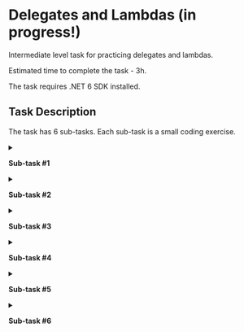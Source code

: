 # Delegates and Lambdas (in progress!)

Intermediate level task for practicing delegates and lambdas. 

Estimated time to complete the task - 3h.  

The task requires .NET 6 SDK installed.   

## Task Description

The task has 6 sub-tasks. Each sub-task is a small coding exercise.

<details>
<summary>

**Sub-task #1**

</summary>
      
- Open the [FunctionExtensions.cs]() file.

- Implement a [GenerateProgression]() method that generates a sequence of the elements of type T according by the following recursive formula: 

   $`x_1=a, x_{n+1}=f(x_n), n = 1, 2, ...`$

   The number of elements that were generated is defined by the given number.
  
- [Arithmetic](https://www.wikiwand.com/en/Arithmetic_progression) and [geometric](https://www.wikiwand.com/en/Geometric_progression) progressions are used as test sequences.

</details>

<details>
<summary>

**Sub-task #2**

</summary>

- Open the [FunctionExtensions.cs]() file.

- Implement a [GenerateProgression]() method that generates a sequence of the elements of type T by the following recursive formula: 

   $`x_1=a, x_{n+1}=f(x_n), n = 1, 2, ...`$

   The number of elements that were generated is defined by the condition.

- [Arithmetic](https://www.wikiwand.com/en/Arithmetic_progression) and [geometric](https://www.wikiwand.com/en/Geometric_progression) progressions are used as test sequences.

</details>

<details>
<summary>

**Sub-task #3**

</summary>

- Open the [FunctionExtensions.cs]() file.

- Implement a [GetElement]() method that generates a `n`s element of the sequence of the elements of type T according to the following recursive formula: 
   
   $`x_1=a, x_{n+1}=f(x_n), n = 1, 2, ...`$

- [Arithmetic](https://www.wikiwand.com/en/Arithmetic_progression) and [geometric](https://www.wikiwand.com/en/Geometric_progression) progressions are used as test sequences.

</details>

<details>
<summary>

**Sub-task #4**

</summary>

- Open the [FunctionExtensions.cs]() file.

- Implement a [Calculation]() method that calculates a value as a composition of sequentially executed binary operation $`operation(x, y)`$ on the elements of the sequence by the rule:

   $`r = operation(x_1, x_2)`$, $`r = operation(r, x_3)`$,  ... , $`r = operation(r, x_n)`$

- The elements of the sequence are generated by recurrent formula: 
   
   $`x_1=a, x_{n+1}=f(x_n), n = 1, 2, ...`$

- [Arithmetic](https://www.wikiwand.com/en/Arithmetic_progression) and [geometric](https://www.wikiwand.com/en/Geometric_progression) progressions are used as test sequences.

- Multiplication and addition operations are used as test operations.

</details>

<details>
<summary>

**Sub-task #5**

</summary>

- Open the [FunctionExtensions.cs]() file.

- Implement a [GenerateSequence]() method that generates a sequence of the elements of type T by the following recursive formula: 

   $`x_1 = a, x_2 = b, x_{n+1}=f(x_n, x_{n - 1}), n = 2, 3, ...`$

   The number of elements that were generated is defined by the given number.
  
- The following sequences are used as test sequences.

   $`x_1 = 1, x_2 = 1, x_{n + 1} = x_n +  x_{n - 1}, n = 2, 3, ...`$, where T - integer type;     
   $`x_1 = 1, x_2 = 2, x_{n + 1} = 6 x_n - 8 x_{n - 1}, n = 2, 3, ...`$, where T - integer type;    
   $`x_1 = 1, x_2 = 2, x_{n + 1} = x_n +  x_{n - 1} / x_{n}, n = 2, 3, ...`$, where T - real type.

</details>

<details>
<summary>

**Sub-task #6**

</summary>

- Open the [FunctionExtensions.cs]() file, and navigate to the [CombinePredicates]() method.

- Implement the `CombinePredicates` method for the generic delegate `Predicate<T>`, which allows you to combine several predicate conditions using the logical AND operation (&&).

</details>

